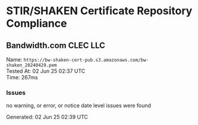 # STIR/SHAKEN Certificate Repository Compliance

## Bandwidth.com CLEC LLC

Name: `https://bw-shaken-cert-pub.s3.amazonaws.com/bw-shaken_20240429.pem`\
Tested At: 02 Jun 25 02:37 UTC\
Time: 267ms

### Issues

no warning, or error, or notice date level issues were found

Generated: 02 Jun 25 02:39 UTC